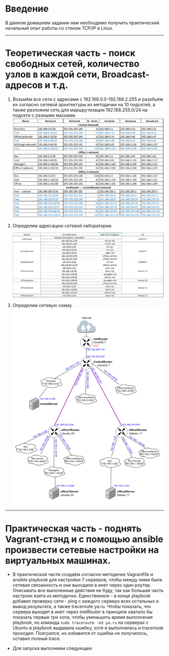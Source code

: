 # **Введение**

В данном домашнем задании нам необходимо получить практический начальный опыт работы со стеком TCP/IP в Linux.

---

# Теоретическая часть - поиск свободных сетей, количество узлов в каждой сети, Broadcast-адресов и т.д.
1. Возьмём все сети с адресами с 192.168.0.0-192.168.2.255 и разобьём их согласно сетевой архитектуры из методички на 10 подсетей, а также разложим сеть для маршрутизации 192.168.255.0/24 на подсети с разными масками.
![alt text](/screenshots/hw17-1.PNG?raw=true "Screenshot1")  

2. Определим адресацию сетевой лаборатории.

    ![alt text](/screenshots/hw17-2.PNG?raw=true "Screenshot2")

3. Определим сетевую схему.
![alt text](/screenshots/hw17-3.PNG?raw=true "Screenshot3")

---

# Практическая часть - поднять Vagrant-стэнд и с помощью ansible произвести сетевые настройки на виртуальных машинах. 

- В практической части создаём согласно методичке Vagrantfile и ansible playbook для настройки 7 серверов, чтобы между ними была сетевая связанность и они выходили в инет через один роутер. Описывать все выполенные действия не буду, так как большая часть настроек взята из методички. Единственное - в конце playbook добавил проверку сети - ping с каждого сервера всех остальных и вывод результата, а также traceroute ya.ru. Чтобы показать, что сервера выходят в инет через inetRouter в принципе хватило бы показать первые три хопа, чтобы уменьшить время выполнения playbook, но команда `sudo traceroute -m3 ya.ru` на серверах c Ubuntu в playbook выдавала ошибку, хотя и выполнялась и traceroute проходил. Поигрался, но избавится от ошибки не получилось, оставил полный trace. 

- Для запуска выполняем следующее:
```



```